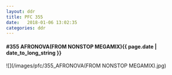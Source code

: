 ```yaml
---
layout: ddr
title: PFC 355
date:   2018-01-06 13:02:35
categories: ddr
---
```


#### **#355** AFRONOVA(FROM NONSTOP MEGAMIX)<span class="pull-right">{{ page.date | date_to_long_string }}</span>
![](/images/pfc/355_AFRONOVA(FROM NONSTOP MEGAMIX).jpg)

